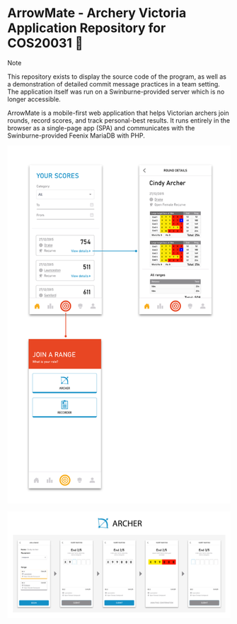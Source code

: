 
# ArrowMate - Archery Victoria Application Repository for COS20031 🏹

> [!NOTE]
> This repository exists to display the source code of the program, as well as a demonstration of detailed commit message practices in a team setting.
> The application itself was run on a Swinburne-provided server which is no longer accessible.

ArrowMate is a mobile-first web application that helps Victorian archers join rounds, record scores, and track personal-best results.
It runs entirely in the browser as a single-page app (SPA) and communicates with the Swinburne-provided Feenix MariaDB with PHP.

![Demo image - First Layer](docs/first-layer.png)

![Demo image - Archer Page](docs/archer-page.png)